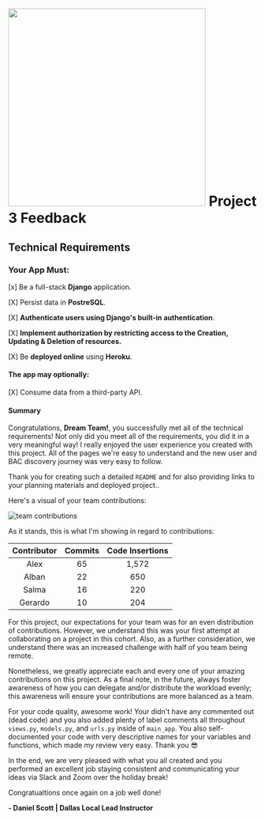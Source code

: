 # <img src="https://i.imgur.com/QgojyYY.png" width="400"> Project 3 Feedback 

## Technical Requirements

### Your App Must:

[x] Be a full-stack **Django** application.

[X] Persist data in **PostreSQL**.

[X] **Authenticate users using Django's built-in authentication**.

[X] **Implement authorization by restricting access to the Creation, Updating & Deletion of resources.**

[X] Be **deployed online** using **Heroku**.

#### The app may optionally:

[X] Consume data from a third-party API.


#### Summary

Congratulations, **Dream Team!**, you successfully met all of the technical requirements! Not only did you meet all of the requirements, you did it in a very meaningful way! I really enjoyed the user experience you created with this project. All of the pages we're easy to understand and the new user and BAC discovery journey was very easy to follow. 

Thank you for creating such a detailed `README` and for also providing links to your planning materials and deployed project..

Here's a visual of your team contributions:

<img src="https://i.imgur.com/SvUK6Ay.png" alt="team contributions">

As it stands, this is what I'm showing in regard to contributions:

|Contributor | Commits | Code Insertions|
|:----------:|:-------:|:--------------:|
| Alex       |   65    |     1,572      |
| Alban      |   22    |     650        |
| Salma      |   16    |     220        |
| Gerardo    |   10    |     204        |

For this project, our expectations for your team was for an even distribution of contributions. However, we understand this was your first attempt at collaborating on a project in this cohort. Also, as a further consideration, we understand there was an increased challenge with half of you team being remote.

Nonetheless, we greatly appreciate each and every one of your amazing contributions on this project. As a final note, in the future, always foster awareness of how you can delegate and/or distribute the workload evenly; this awareness will ensure your contributions are more balanced as a team. 

For your code quality, awesome work! Your didn't have any commented out (dead code) and you also added plenty of label comments all throughout `views.py`, `models.py`, and `urls.py` inside of `main_app`. You also self-documented your code with very descriptive names for your variables and functions, which made my review very easy. Thank you 😎

In the end, we are very pleased with what you all created and you performed an excellent job staying consistent and communicating your ideas via Slack and Zoom over the holiday break!

Congratualtions once again on a job well done!

**- Daniel Scott | Dallas Local Lead Instructor**

